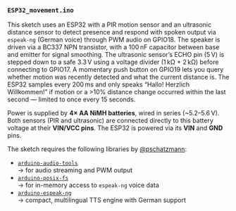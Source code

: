 
### `ESP32_movement.ino`

This sketch uses an ESP32 with a PIR motion sensor and an ultrasonic distance sensor to detect presence and respond with spoken output via `espeak-ng` (German voice) through PWM audio on GPIO18. The speaker is driven via a BC337 NPN transistor, with a 100 nF capacitor between base and emitter for signal smoothing. The ultrasonic sensor’s ECHO pin (5 V) is stepped down to a safe 3.3 V using a voltage divider (1 kΩ + 2 kΩ) before connecting to GPIO17. A momentary push button on GPIO19 lets you query whether motion was recently detected and what the current distance is. The ESP32 samples every 200 ms and only speaks “Hallo! Herzlich Willkommen!” if motion or a >10% distance change occurred within the last second — limited to once every 15 seconds.

Power is supplied by **4× AA NiMH batteries**, wired in series (~5.2–5.6 V). Both sensors (PIR and ultrasonic) are connected directly to this battery voltage at their **VIN/VCC pins**. The ESP32 is powered via its **VIN** and **GND** pins.

The sketch requires the following libraries by [@pschatzmann](https://github.com/pschatzmann):

- [`arduino-audio-tools`](https://github.com/pschatzmann/arduino-audio-tools)  
  → for audio streaming and PWM output  
- [`arduino-posix-fs`](https://github.com/pschatzmann/arduino-posix-fs)  
  → for in-memory access to `espeak-ng` voice data  
- [`arduino-espeak-ng`](https://github.com/pschatzmann/arduino-espeak-ng)  
  → compact, multilingual TTS engine with German support
